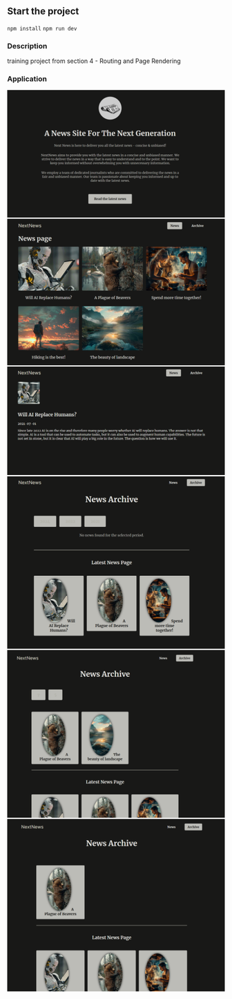 ## Start the project ##
`npm install`
`npm run dev`

### Description ###
training project from section 4 - Routing and Page Rendering

### Application ###

![img.png](img.png)
![img_1.png](img_1.png)
![img_2.png](img_2.png)
![img_3.png](img_3.png)
![img_4.png](img_4.png)
![img_5.png](img_5.png)